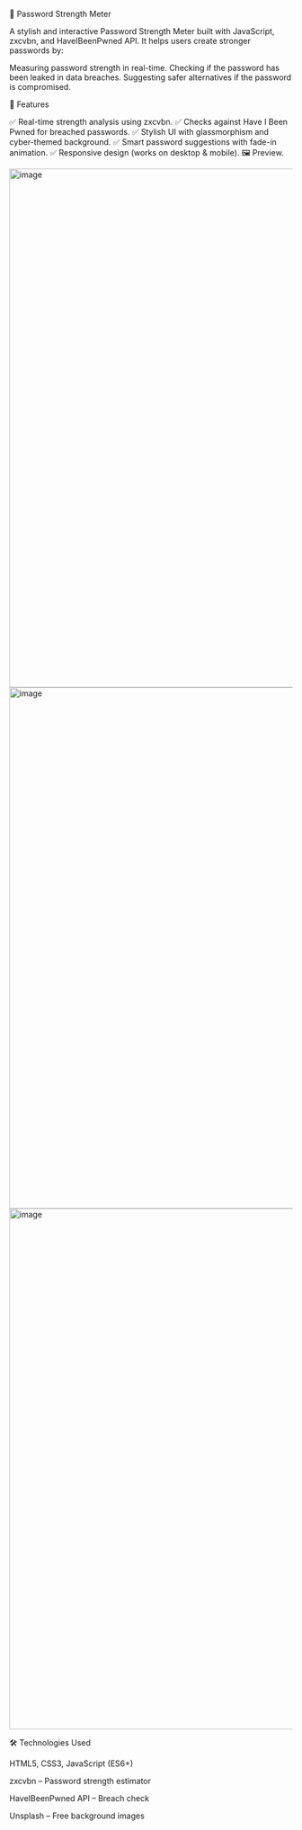 🔐 Password Strength Meter

A stylish and interactive Password Strength Meter built with JavaScript, zxcvbn, and HaveIBeenPwned API.
It helps users create stronger passwords by:

Measuring password strength in real-time.
Checking if the password has been leaked in data breaches.
Suggesting safer alternatives if the password is compromised.

🚀 Features

✅ Real-time strength analysis using zxcvbn.
✅ Checks against Have I Been Pwned for breached passwords.
✅ Stylish UI with glassmorphism and cyber-themed background.
✅ Smart password suggestions with fade-in animation.
✅ Responsive design (works on desktop & mobile).
🖼️ Preview.


<img width="1869" height="923" alt="image" src="https://github.com/user-attachments/assets/c5c29ea5-eba6-4dd7-9a6e-772181e59525" />

<img width="1852" height="927" alt="image" src="https://github.com/user-attachments/assets/393683bf-7908-49c6-85a8-33c7371f56f4" />

<img width="1862" height="927" alt="image" src="https://github.com/user-attachments/assets/5e6e18e6-29d3-4e7c-9290-0484246f5788" />



🛠️ Technologies Used

HTML5, CSS3, JavaScript (ES6+)

zxcvbn – Password strength estimator

HaveIBeenPwned API – Breach check

Unsplash – Free background images
